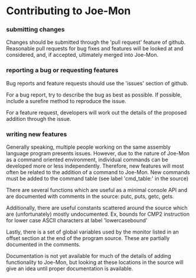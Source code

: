 # Contributing to Joe-Mon

### submitting changes

Changes should be submitted through the 'pull request' feature of github. Reasonable pull requests for bug fixes and features will be looked at and considered, and, if accepted, ultimately merged into Joe-Mon.

### reporting a bug or requesting features

Bug reports and feature requests should use the 'issues' section of github. 

For a bug report, try to describe the bug as best as possible. If possible, include a surefire method to reproduce the issue.

For a feature request, developers will work out the details of the proposed addition through the issue.

### writing new features

Generally speaking, multiple people working on the same assembly language program presents issues. However, due to the nature of Joe-Mon as a command oriented environment, individual commands can be developed more or less independently. Therefore, new features will most often be related to the addition of a command to Joe-Mon. New commands must be added to the command table (see label 'cmd_table:' in the source)

There are several functions which are useful as a minimal console API and are documented with comments in the source: putc, puts, getc, gets.

Additionally, there are useful constants scattered around the source which are (unfortunately) mostly undocumented. Ex, bounds for CMP2 instruction for lower case ASCII characters at label 'lowercasebound'

Lastly, there is a set of global variables used by the monitor listed in an offset section at the end of the program source. These are partially documented in the comments.

Documentation is not yet available for much of the details of adding functionality to Joe-Mon, but looking at these locations in the source will give an idea until proper documentation is available.